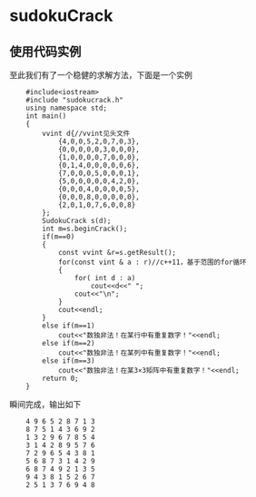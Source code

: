# sudokuCrack
## 使用代码实例
至此我们有了一个稳健的求解方法，下面是一个实例  

        #include<iostream>
        #include "sudokucrack.h"
        using namespace std;
        int main()
        {
            vvint d{//vvint见头文件
                {4,0,0,5,2,0,7,0,3},
                {0,0,0,0,0,3,0,0,0},
                {1,0,0,0,0,7,0,0,0},
                {0,1,4,0,0,0,0,0,6},
                {7,0,0,0,5,0,0,0,1},
                {5,0,0,0,0,0,4,2,0},
                {0,0,0,4,0,0,0,0,5},
                {0,0,0,8,0,0,0,0,0},
                {2,0,1,0,7,6,0,0,8}
            };
            SudokuCrack s(d);
            int m=s.beginCrack();
            if(m==0)
           	{
            	const vvint &r=s.getResult();
                for(const vint & a : r)//c++11，基于范围的for循环
                {
                	for( int d : a)
                    	cout<<d<<" ";
                    cout<<"\n";
                }
                cout<<endl;
            }
            else if(m==1)
            	cout<<"数独非法！在某行中有重复数字！"<<endl;
            else if(m==2)
            	cout<<"数独非法！在某列中有重复数字！"<<endl;
            else if(m==3)
            	cout<<"数独非法！在某3×3矩阵中有重复数字！"<<endl;
            return 0;
        }
瞬间完成，输出如下

        4 9 6 5 2 8 7 1 3 
        8 7 5 1 4 3 6 9 2 
        1 3 2 9 6 7 8 5 4 
        3 1 4 2 8 9 5 7 6 
        7 2 9 6 5 4 3 8 1 
        5 6 8 7 3 1 4 2 9 
        6 8 7 4 9 2 1 3 5 
        9 4 3 8 1 5 2 6 7 
        2 5 1 3 7 6 9 4 8 
